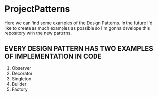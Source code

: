 # ProjectPatterns
Here we can find some examples of the Design Patterns.
In the future I'd like to create as much examples as possible
so I'm gonna develope this repository with the new patterns.

EVERY DESIGN PATTERN HAS TWO EXAMPLES OF IMPLEMENTATION IN CODE
-------------------------------------------------------------------------
1. Observer
2. Decorator
3. Singleton
4. Builder
5. Factory

